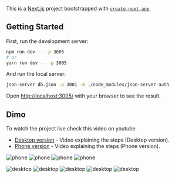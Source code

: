 This is a [Next.js](https://nextjs.org/) project bootstrapped with [`create-next-app`](https://github.com/vercel/next.js/tree/canary/packages/create-next-app).

## Getting Started

First, run the development server:

```bash
npm run dev -- -p 3005
# or
yarn run dev -- -p 3005
```

And run the local server:

```bash
json-server db.json -p 3001 -m ./node_modules/json-server-auth

```

Open [http://localhost:3005/](http://localhost:3005/) with your browser to see the result.

## Dimo

To watch the project live check this video on youtube

- [Desktop version](https://youtu.be/8H7ELDTqoFE) - Video explaining the steps (Desktop version).
- [Phone version](https://youtu.be/gq_bVMvan-0) - Video explaining the steps (Phone version).

<!-- ![Alt text](/path/to/img.jpg "Optional title") -->

![phone](/./icons/phone-1.PNG "phone")
![phone](/./icons/phone-2.PNG "phone")
![phone](/./icons/phone-3.PNG "phone")
![phone](/./icons/phone-4.PNG "phone")

![desktop](/./icons/full-1.PNG "desktop")
![desktop](/./icons/full-2.PNG "desktop")
![desktop](/./icons/full-3.PNG "desktop")
![desktop](/./icons/full-4.PNG "desktop")
![desktop](/./icons/full-5.PNG "desktop")
